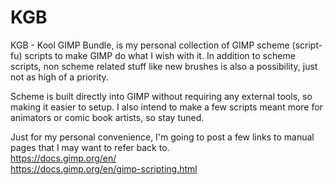 # KGB
KGB - Kool GIMP Bundle, is my personal collection of GIMP scheme (script-fu) scripts to make GIMP do what I wish with it. In addition to scheme scripts, non scheme related stuff like new brushes is also a possibility, just not as high of a priority.

Scheme is built directly into GIMP without requiring any external tools, so making it easier to setup. I also intend to make a few scripts meant more for animators or comic book artists, so stay tuned.

Just for my personal convenience, I'm going to post a few links to manual pages that I may want to refer back to.  
https://docs.gimp.org/en/  
https://docs.gimp.org/en/gimp-scripting.html  

